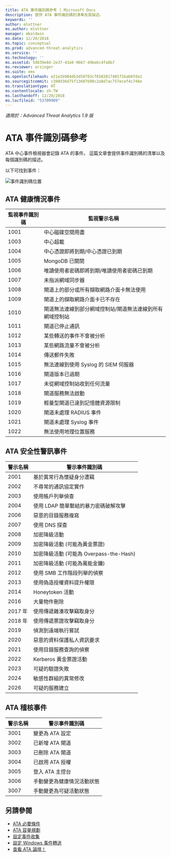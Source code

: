 ```yaml
---
title: ATA 事件識別碼參考 | Microsoft Docs
description: 提供 ATA 事件識別碼的清單及其描述。
keywords: ''
author: mlottner
ms.author: mlottner
manager: mbaldwin
ms.date: 12/20/2018
ms.topic: conceptual
ms.prod: advanced-threat-analytics
ms.service: ''
ms.technology: ''
ms.assetid: 5d639e84-2e37-43a9-9667-49be6c4fa8b7
ms.reviewer: arzinger
ms.suite: ems
ms.openlocfilehash: e21e2b984db3d58703cf6503817401f1bab0fda1
ms.sourcegitcommit: c390d36d75f13607698c2a8d7ac757ecef4c748e
ms.translationtype: HT
ms.contentlocale: zh-TW
ms.lasthandoff: 12/20/2018
ms.locfileid: "53709909"
---
```

*適用於：Advanced Threat Analytics 1.9 版*


# <a name="ata-event-id-reference"></a>ATA 事件識別碼參考

ATA 中心事件檢視器會記錄 ATA 的事件。 這篇文章會提供事件識別碼的清單以及每個識別碼的描述。

以下可找到事件：

![事件識別碼位置](./media/event-id-location.png)

## <a name="ata-health-events"></a>ATA 健康情況事件

|監視事件識別碼| 監視警示名稱|
|---------|---------------|
|1001|中心磁碟空間用盡|
|1003|中心超載|
|1004|中心憑證即將到期/中心憑證已到期|
|1005|MongoDB 已關閉|
|1006|唯讀使用者密碼即將到期/唯讀使用者密碼已到期|
|1007|未指派網域同步器|
|1008|閘道上的部分或所有擷取網路介面卡無法使用|
|1009|閘道上的擷取網路介面卡已不存在|
|1010|閘道無法連線到部分網域控制站/閘道無法連線到所有網域控制站|
|1011|閘道已停止通訊|
|1012|某些轉送的事件不會被分析|
|1013|某些網路流量不會被分析|
|1014|傳送郵件失敗|
|1015|無法連線到使用 Syslog 的 SIEM 伺服器|
|1016|閘道版本已過期|
|1017|未從網域控制站收到任何流量|
|1018|閘道服務無法啟動|
|1019|輕量型閘道已達到記憶體資源限制|
|1020|閘道未處理 RADIUS 事件|
|1021|閘道未處理 Syslog 事件|
|1022|無法使用地理位置服務|
 
## <a name="ata-security-alert-events"></a>ATA 安全性警訊事件

|警示名稱|警示事件識別碼|
|---------|---------------|
|2001|基於異常行為懷疑身分遭竊|
|2002|不尋常的通訊協定實作|
|2003|使用帳戶列舉偵查|
|2004|使用 LDAP 簡單繫結的暴力密碼破解攻擊|
|2006|惡意的目錄服務複寫|
|2007|使用 DNS 探查|
|2008|加密降級活動|
|2009|加密降級活動 (可能為黃金票證)|
|2010|加密降級活動 (可能為 Overpass-the-Hash)|
|2011|加密降級活動 (可能為萬能金鑰)|
|2012|使用 SMB 工作階段列舉的偵察|
|2013|使用偽造授權資料提升權限|
|2014|Honeytoken 活動|
|2016|大量物件刪除|
|2017 年|使用傳遞雜湊攻擊竊取身分|
|2018 年|使用傳遞票證攻擊竊取身分|
|2019|偵測到遠端執行嘗試|
|2020|惡意的資料保護私人資訊要求|
|2021|使用目錄服務查詢的偵察|
|2022|Kerberos 黃金票證活動|
|2023|可疑的驗證失敗|
|2024|敏感性群組的異常修改|
|2026|可疑的服務建立|

## <a name="ata-auditing-events"></a>ATA 稽核事件

|警示名稱|警示事件識別碼|
|---------|---------------|
|3001|變更為 ATA 設定|
|3002|已新增 ATA 閘道|
|3003|已刪除 ATA 閘道|
|3004|已啟用 ATA 授權|
|3005|登入 ATA 主控台|
|3006|手動變更為健康情況活動狀態|
|3007|手動變更為可疑活動狀態|

## <a name="see-also"></a>另請參閱
- [ATA 必要條件](ata-prerequisites.md)
- [ATA 容量規劃](ata-capacity-planning.md)
- [設定事件收集](configure-event-collection.md)
- [設定 Windows 事件轉送](configure-event-collection.md#configuring-windows-event-forwarding)
- [查看 ATA 論壇！](https://social.technet.microsoft.com/Forums/security/home?forum=mata)
